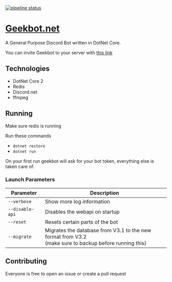 [![pipeline status](https://git.boerlage.me/open/Geekbot.net/badges/master/pipeline.svg)](https://git.boerlage.me/open/Geekbot.net/commits/master)

# [Geekbot.net](https://geekbot.pizzaandcoffee.rocks/)

A General Purpose Discord Bot written in DotNet Core.

You can invite Geekbot to your server with [this link](https://discordapp.com/oauth2/authorize?client_id=171249478546882561&scope=bot&permissions=1416834054)

## Technologies

* DotNet Core 2
* Redis
* Discord.net
* ffmpeg

## Running

Make sure redis is running

Run these commands

* `dotnet restore`
* `dotnet run`

On your first run geekbot will ask for your bot token, everything else is taken care of.

### Launch Parameters

| Parameter | Description |
| --- | --- |
| `--verbose` | Show more log information |
| `--disable-api` | Disables the webapi on startup |
| `--reset` | Resets certain parts of the bot |
| `--migrate` | Migrates the database from V3.1 to the new format from V3.2<br> (make sure to backup before running this) | 

## Contributing

Everyone is free to open an issue or create a pull request
